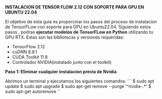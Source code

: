 **INSTALACION DE TENSOR FLOW 2.12 CON SOPORTE PARA GPU EN UBUNTU 22.04**

El objetivo de esta guia es proporcinar los pasos del proceso de instalacion de TensorFLow
con soporte para GPU en Ubuntu22.04. Siguiendo estos pasos , podras **ejecutar modelos de TensorFLow en Python**
utilizando tu GPU RTX. Estas son las bibliotecas y versiones requeridas:

- TensorFlow 2.12
- cuDNN 8.9.1
- CUDA Toolkit 11.8
- Controlador NVIDIA(instalado junto con el toolkit)

**Paso 1: Eliminar cualquier instalacion previa de Nvidia**

Abrimos un terminal y ejecutamos los siguientes comandos:
´´´
$ sudo apt update
$ sudo apt upgrade
$ sudo apt-get remove --purge '^nvidia-.*'
$ sudo apt-get autoremove
´´

